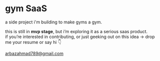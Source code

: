 # gym SaaS

a side project i'm building to make gyms a gym.  

this is still in **mvp stage**, but i’m exploring it as a serious saas product.  
if you’re interested in contributing, or just geeking out on this idea → drop me your resume or say hi 👇  

arbazahmad789@gmail.com